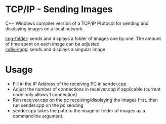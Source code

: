 # TCP/IP - Sending Images
C++ Windows compiler version of a TCP/IP Protocol for sending and displaying images on a local network

[img-folder](/img-folder): sends and displays a folder of images one by one. The amount of time spent on each image can be adjusted <br>
[indiv-imgs](/indiv-imgs): sends and displays a singular image

# Usage
- Fill in the IP Address of the receiving PC in sender.cpp
- Adjust the number of connections in receiver.cpp if applicable (current code only allows 1 connection)
- Run receiver.cpp on the pc receiving/displaying the images first, then run sender.cpp on the pc sending
- sender.cpp takes the path to the image or folder of images as a commandline argument.

